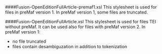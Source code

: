 ####Fusion-OpenEditionFullArticle-premaf1.xsl
This stylesheet is used for files in preMaf version 1.
In preMaf version 1, some files are truncated.

####Fusion-OpenEditionFullArticle.xsl
This stylesheet is used for files TEI without preMaf. It can be used also for files with preMaf version 2.
In preMaf version 1:
  * no file truncated
  * files contain desambiguzation in addition to tokenization
